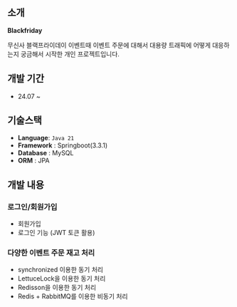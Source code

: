 ## 소개

**Blackfriday**

무신사 블랙프라이데이 이벤트때 이벤트 주문에 대해서 대용량 트래픽에 어떻게 대응하는지 궁금해서 시작한 개인 프로젝트입니다. <br>

## 개발 기간
* 24.07 ~

## 기술스택
- **Language**: `Java 21`
- **Framework** : Springboot(3.3.1)
- **Database** : MySQL
- **ORM** : JPA

## 개발 내용
### 로그인/회원가입
- 회원가입
- 로그인 기능 (JWT 토큰 활용)

### 다양한 이벤트 주문 재고 처리
- synchronized 이용한 동기 처리
- LettuceLock을 이용한 동기 처리
- Redisson을 이용한 동기 처리
- Redis + RabbitMQ를 이용한 비동기 처리
